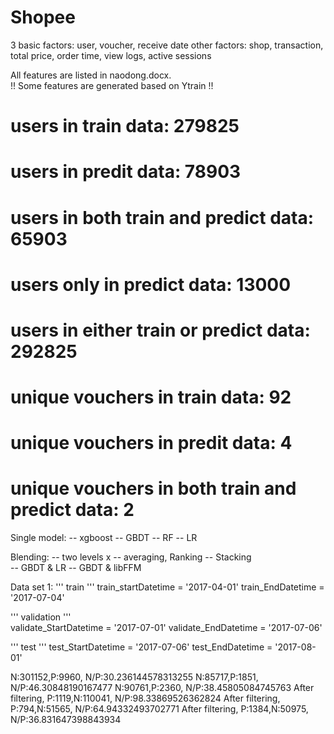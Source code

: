 # Shopee
3 basic factors: user, voucher, receive date
other factors: shop, transaction, total price, order time, view logs, active sessions

All features are listed in naodong.docx.  
!! Some features are generated based on Ytrain !!


# users in train data: 279825 
# users in predit data: 78903 
# users in both train and predict data: 65903 
# users only in predict data: 13000 
# users in either train or predict data: 292825 

# unique vouchers in train data: 92 
# unique vouchers in predit data: 4 
# unique vouchers in both train and predict data: 2 



Single model:
-- xgboost 
-- GBDT 
-- RF
-- LR

Blending:
-- two levels x
-- averaging, Ranking
-- Stacking  
-- GBDT & LR
-- GBDT & libFFM 


Data set 1:
''' train '''
train_startDatetime = '2017-04-01'
train_EndDatetime = '2017-07-04'   

''' validation '''          
validate_StartDatetime = '2017-07-01'
validate_EndDatetime = '2017-07-06'  

''' test '''
test_StartDatetime = '2017-07-06'
test_EndDatetime = '2017-08-01'  


N:301152,P:9960, N/P:30.236144578313255
N:85717,P:1851, N/P:46.30848190167477
N:90761,P:2360, N/P:38.45805084745763
After filtering, P:1119,N:110041, N/P:98.33869526362824
After filtering, P:794,N:51565, N/P:64.94332493702771
After filtering, P:1384,N:50975, N/P:36.831647398843934





